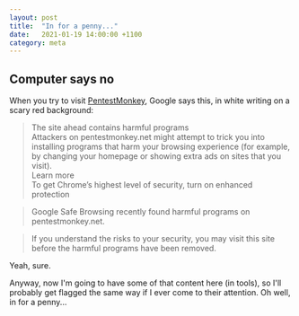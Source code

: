 ```yaml
---
layout: post
title:  "In for a penny..."
date:   2021-01-19 14:00:00 +1100
category: meta
---
```


## Computer says no

When you try to visit [PentestMonkey](pentestmonkey.net), Google says this, in white writing on a scary red background:

>The site ahead contains harmful programs  
Attackers on pentestmonkey.net might attempt to trick you into installing programs that harm your browsing experience (for example, by changing your homepage or showing extra ads on sites that you visit).  
Learn more  
To get Chrome’s highest level of security, turn on enhanced protection  

>Google Safe Browsing recently found harmful programs on pentestmonkey.net.  

>If you understand the risks to your security, you may visit this site before the harmful programs have been removed.

Yeah, sure.

Anyway, now I'm going to have some of that content here (in tools), so I'll probably get flagged the same way if I ever come to their attention. Oh well, in for a penny...

